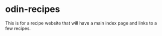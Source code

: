 # odin-recipes

This is for a recipe website that will have a main index page and links to a few recipes.

